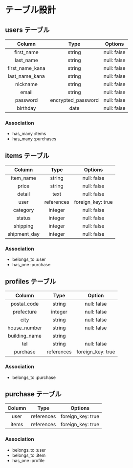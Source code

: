 # テーブル設計

## users テーブル

| Column          | Type               | Options     |
|:---------------:|:------------------:|:-----------:|
| first_name      | string             | null: false |
| last_name       | string             | null: false |
| first_name_kana | string             | null: false |
| last_name_kana  | string             | null: false |
| nickname        | string             | null: false |
| email           | string             | null: false |
| password        | encrypted_password | null: false |
| birthday        | date               | null: false |

### Association

- has_many :items
- has_many :purchases

## items テーブル

| Column         | Type       | Options           |
|:--------------:|:----------:|:-----------------:|
| item_name      | string     | null: false       |
| price          | string     | null: false       |
| detail         | text       | null: false       |
| user           | references | foreign_key: true |
| category       | integer    | null: false       |
| status         | integer    | null: false       |
| shipping       | integer    | null: false       |
| shipment_day   | integer    | null: false       |

### Association

- belongs_to :user
- has_one :purchase

## profiles テーブル

| Column        | Type       | Option            |
|:-------------:|:----------:|:-----------------:|
| postal_code   | string     | null: false       |
| prefecture    | integer    | null: false       |
| city          | string     | null: false       |
| house_number  | string     | null: false       |
| building_name | string     |                   |
| tel           | string     | null: false       |
| purchase      | references | foreign_key: true |

### Association

- belongs_to :purchase

## purchase テーブル

| Column       | Type       | Options           |
|:------------:|:----------:|:-----------------:|
| user         | references | foreign_key: true |
| items        | references | foreign_key: true |

### Association

- belongs_to :user
- belongs_to :item
- has_one :profile